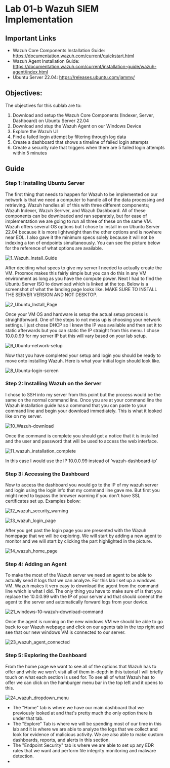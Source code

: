 # Lab 01-b Wazuh SIEM Implementation

## Important Links
- Wazuh Core Components Installation Guide: https://documentation.wazuh.com/current/quickstart.html
- Wazuh Agent Installation Guide: https://documentation.wazuh.com/current/installation-guide/wazuh-agent/index.html
- Ubuntu Server 22.04: https://releases.ubuntu.com/jammy/

## Objectives:
The objectives for this sublab are to:
1. Download and setup the Wazuh Core Components (Indexer, Server, Dashboard) on Ubuntu Server 22.04
2. Download and stup the Wazuh Agent on our Windows Device
3. Explore the Wazuh UI
4. Find a failed login attempt by filtering through log data
5. Create a dashboard that shows a timeline of failed login attempts
6. Create a security rule that triggers when there are 5 failed login attempts within 5 minutes

## Guide
### Step 1: Installing Ubuntu Server
The first thing that needs to happen for Wazuh to be implemented on our network is that we need a computer to handle all of the data processing and retrieving. Wazuh handles all of this with three different components; Wazuh Indexer, Wazuh Serrver, and Wazuh Dashboard. All of these components can be downloaded and ran separately, but for ease of implementation we are going to run all three of these on the same VM. Wazuh offers several OS options but I chose to install in on Ubuntu Server 22.04 because it is more lightweight than the other options and is nowhere near EOL. I also gave it the minimum specs solely because it will not be indexing a ton of endpoints simultaneously. You can see the picture below for the reference of what options are available. 

![1_Wazuh_Install_Guide](https://github.com/user-attachments/assets/b6f03aee-df0a-4064-b29a-2fa6870dfce7)

After deciding what specs to give my server I needed to actually create the VM. Proxmox makes this fairly simple but you can do this in any VM environment as long as you have the compute power. Next I had to find the Ubuntu Server ISO to download which is linked at the top. Below is a screenshot of what the landing page looks like. MAKE SURE TO INSTALL THE SERVER VERSION AND NOT DESKTOP. 

![2_Ubuntu_Install_Page](https://github.com/user-attachments/assets/da6db5a0-d518-4dba-a8ef-b494e46cff18)

Once your VM OS and hardware is setup the actual setup process is straightforward. One of the steps to not mess up is choosing your network settings. I just chose DHCP so I knew the IP was available and then set it to static afterwards but you can static the IP straight from this menu. I chose 10.0.0.99 for my server IP but this will vary based on your lab setup. 

![6_Ubuntu-network-setup](https://github.com/user-attachments/assets/13c47a42-6915-4984-b461-d7ca3302812c)

Now that you have completed your setup and login you should be ready to move onto installing Wazuh. Here is what your initial login should look like.

![8_Ubuntu-login-screen](https://github.com/user-attachments/assets/773327bb-83c1-4e36-b96a-cff5fd0cb170)

### Step 2: Installing Wazuh on the Server
I chose to SSH into my server from this point but the process would be the same on the normal command line. Once you are at your command line the Wazuh installation guide has a command that you can paste to your command line and begin your download immediately. This is what it looked like on my server. 

![10_Wazuh-download](https://github.com/user-attachments/assets/d2551a78-db21-4d3c-b591-22f31149d845)

Once the command is complete you should get a notice that it is installed and the user and password that will be used to access the web interface.

![11_wazuh_installation_complete](https://github.com/user-attachments/assets/85bc5735-91ae-4946-ac45-55df36a048ef)

In this case I would use the IP 10.0.0.99 instead of 'wazuh-dashboard-ip'

### Step 3: Accessing the Dashboard

Now to access the dashboard you would go to the IP of my wazuh server and login using the login info that my command line gave me. But first you might need to bypass the browser warning if you don't have SSL certificates set up. Examples below:

![12_wazuh_security_warning](https://github.com/user-attachments/assets/dce9f997-74ee-40e3-b0c9-8ce46565588e)

![13_wazuh_login_page](https://github.com/user-attachments/assets/2c07b7d7-6398-4ddd-aa35-54be5a45d230)

After you get past the login page you are presented with the Wazuh homepage that we will be exploring. We will start by adding a new agent to monitor and we will start by clicking the part highlighted in the picture.

![14_wazuh_home_page](https://github.com/user-attachments/assets/7930df64-7054-4183-bffa-38703fd2614f)

### Step 4: Adding an Agent

To make the most of the Wazuh server we need an agent to be able to actually send it logs that we can analyze. For this lab I set up a windows VM. Wazuh makes it very easy to download the agent from the command line which is what I did. The only thing you have to make sure of is that you replace the 10.0.0.99 with the IP of your server and that should conenct the agent to the server and automatically forward logs from your device.

![21_windows-10-wazuh-download-command](https://github.com/user-attachments/assets/56284894-76f9-4a6c-a097-5b1cc13b173f)

Once the agent is running on the new windows VM we should be able to go back to our Wazuh webpage and click on our agents tab in the top right and see that our new windows VM is connected to our server.

![23_wazuh_agent_connected](https://github.com/user-attachments/assets/6db1fb19-3115-4cae-9288-4d339d61b146)

### Step 5: Exploring the Dashboard

From the home page we want to see all of the options that Wazuh has to offer and while we won't visit all of them in-depth in this tutorial I will briefly touch on what each section is used for. To see all of what Wazuh has to offer we can click on the hamburger menu bar in the top left and it opens to this.

![24_wazuh_dropdown_menu](https://github.com/user-attachments/assets/2b09d143-7166-4cda-b2c7-4b33b3b490c9)

- The "Home" tab is where we have our main dashboard that we previously looked at and that's pretty much the only option there is under that tab.
- The "Explore" Tab is where we will be spending most of our time in this lab and it is where we are able to analyze the logs that we collect and look for evidence of malicious activity. We are also able to make custom dashboards, reports, and alerts in this section.
- The "Endpoint Security" tab is where we are able to set up any EDR rules that we want and perform file integrity monitoring and malware detection.
- 



